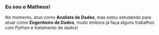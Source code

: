 ### Eu sou o Matheus!

No momento, atuo como **Analista de Dados**, mas estou estudando para atuar como **Engenheiro de Dados**, 
muito embora já faça alguns trabalhos com Python e tratamento de dados!
